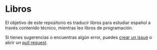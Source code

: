 #  Libros

El objetivo de este repositorio es traducir libros para estudiar español a través contenido técnico, mientras leo
libros de programación.

Si tienes sugerencias o encuentras algún error, puedes [crear un issue](https://github.com/rzuquim/edu-libros/issues)
o abrir un [pull request](https://github.com/rzuquim/edu-libros/pulls).

